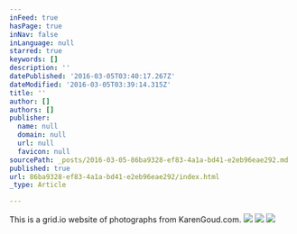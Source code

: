 ```yaml
---
inFeed: true
hasPage: true
inNav: false
inLanguage: null
starred: true
keywords: []
description: ''
datePublished: '2016-03-05T03:40:17.267Z'
dateModified: '2016-03-05T03:39:14.315Z'
title: ''
author: []
authors: []
publisher:
  name: null
  domain: null
  url: null
  favicon: null
sourcePath: _posts/2016-03-05-86ba9328-ef83-4a1a-bd41-e2eb96eae292.md
published: true
url: 86ba9328-ef83-4a1a-bd41-e2eb96eae292/index.html
_type: Article

---
```

This is a grid.io website of photographs from KarenGoud.com.
![](https://the-grid-user-content.s3-us-west-2.amazonaws.com/272be67b-d801-4719-b83f-0f93e1859be5.jpg)
![](https://the-grid-user-content.s3-us-west-2.amazonaws.com/ebfdd117-2910-4200-a41f-c7614784a863.jpg)
![](https://the-grid-user-content.s3-us-west-2.amazonaws.com/bd64ae10-7a31-4d85-8065-8845c9671ccf.jpg)